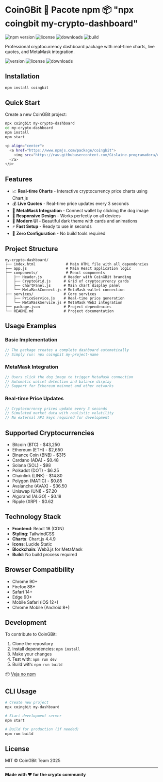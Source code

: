 # CoinGBit 🚀  Pacote npm 📦 "npx coingbit my-crypto-dashboard"

![npm version](https://img.shields.io/npm/v/coingbit)
![license](https://img.shields.io/github/license/coingbit/coingbit-package)
![downloads](https://img.shields.io/npm/dt/coingbit)
![build](https://img.shields.io/github/actions/workflow/status/coingbit/coingbit-package/main.yml)

Professional cryptocurrency dashboard package with real-time charts, live quotes, and MetaMask integration.

![version](https://img.shields.io/npm/v/coingbit)
![license](https://img.shields.io/github/license/coingbit/coingbit-package)
![downloads](https://img.shields.io/npm/dt/coingbit)

## Installation

```bash
npm install coingbit
```

## Quick Start

Create a new CoinGBit project:

```bash
npx coingbit my-crypto-dashboard
cd my-crypto-dashboard
npm install
npm start

<p align="center">
  <a href="https://www.npmjs.com/package/coingbit">
    <img src="https://raw.githubusercontent.com/Gislaine-programadora/coingbit/main/public/npm-coingbit.png" alt="CoinGBit npm badge" width="200"/>
  </a>
</p>

```

## Features

- 📈 **Real-time Charts** - Interactive cryptocurrency price charts using Chart.js
- 💰 **Live Quotes** - Real-time price updates every 3 seconds  
- 🦊 **MetaMask Integration** - Connect wallet by clicking the dog image
- 📱 **Responsive Design** - Works perfectly on all devices
- 🎨 **Modern UI** - Beautiful dark theme with cards and animations
- ⚡ **Fast Setup** - Ready to use in seconds
- 🔧 **Zero Configuration** - No build tools required

## Project Structure

```
my-crypto-dashboard/
├── index.html              # Main HTML file with all dependencies
├── app.js                  # Main React application logic
├── components/             # React components
│   ├── Header.js          # Header with CoinGBit branding
│   ├── CryptoGrid.js      # Grid of cryptocurrency cards
│   ├── ChartPanel.js      # Main chart display panel
│   └── MetaMaskConnect.js # MetaMask wallet connection
├── services/              # Core services
│   ├── PriceService.js    # Real-time price generation
│   └── MetaMaskService.js # MetaMask Web3 integration
├── package.json           # Project dependencies
└── README.md              # Project documentation
```

## Usage Examples

### Basic Implementation
```javascript
// The package creates a complete dashboard automatically
// Simply run: npx coingbit my-project-name
```

### MetaMask Integration
```javascript
// Users click the dog image to trigger MetaMask connection
// Automatic wallet detection and balance display
// Support for Ethereum mainnet and other networks
```

### Real-time Price Updates
```javascript
// Cryptocurrency prices update every 3 seconds
// Simulated market data with realistic volatility
// No external API keys required for development
```

## Supported Cryptocurrencies

- Bitcoin (BTC) - $43,250
- Ethereum (ETH) - $2,650
- Binance Coin (BNB) - $315
- Cardano (ADA) - $0.48
- Solana (SOL) - $98
- Polkadot (DOT) - $6.25
- Chainlink (LINK) - $14.80
- Polygon (MATIC) - $0.85
- Avalanche (AVAX) - $36.50
- Uniswap (UNI) - $7.20
- Algorand (ALGO) - $0.18
- Ripple (XRP) - $0.62

## Technology Stack

- **Frontend**: React 18 (CDN)
- **Styling**: TailwindCSS
- **Charts**: Chart.js 4.4.9
- **Icons**: Lucide Static
- **Blockchain**: Web3.js for MetaMask
- **Build**: No build process required

## Browser Compatibility

- Chrome 90+
- Firefox 88+
- Safari 14+
- Edge 90+
- Mobile Safari (iOS 12+)
- Chrome Mobile (Android 8+)

## Development

To contribute to CoinGBit:

1. Clone the repository
2. Install dependencies: `npm install`
3. Make your changes
4. Test with: `npm run dev`
5. Build with: `npm run build`

📦 [Veja no npm](https://www.npmjs.com/package/coingbit)

## CLI Usage

```bash
# Create new project
npx coingbit my-dashboard

# Start development server
npm start

# Build for production (if needed)
npm run build
```

## License

MIT © CoinGBit Team 2025

---

**Made with ❤️ for the crypto community**
